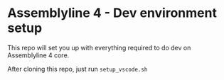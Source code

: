 # Assemblyline 4 - Dev environment setup
This repo will set you up with everything required to do dev on Assemblyline 4 core.

After cloning this repo, just run `setup_vscode.sh`
  
